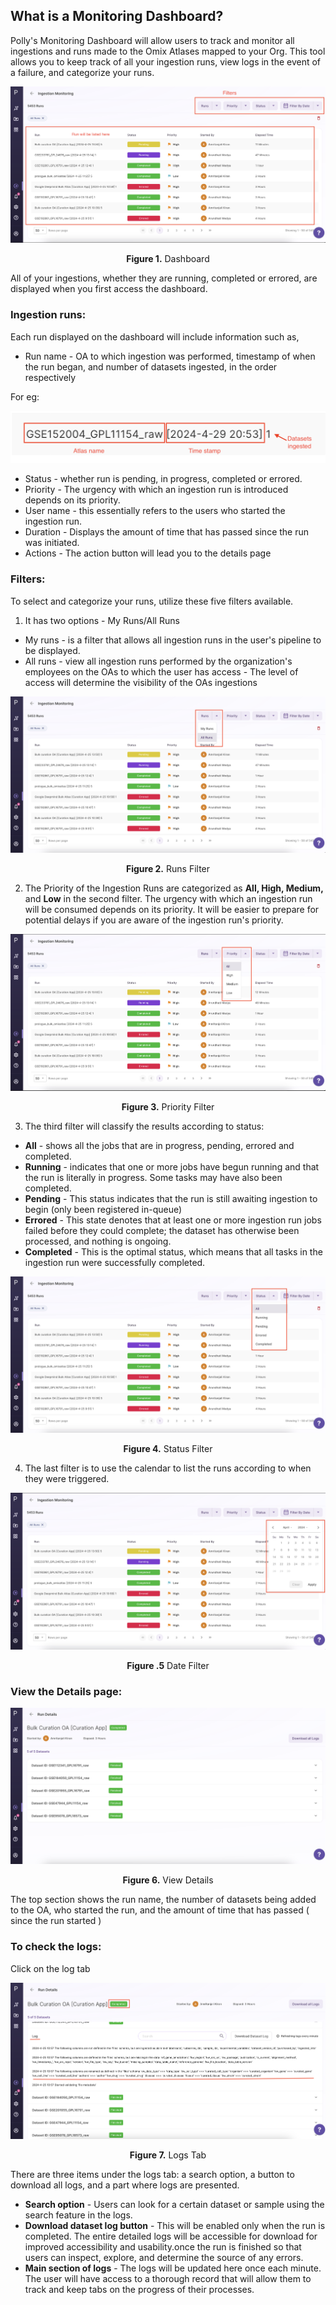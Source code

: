 ## What is a Monitoring Dashboard?

Polly's Monitoring Dashboard will allow users to track and monitor all ingestions and runs made to the Omix Atlases mapped to your Org. This tool allows you to keep track of all your ingestion runs, view logs in the event of a failure, and categorize your runs.


![Accessing the dashboard](../img/Monitoring_Dashboard/Moniteringdashboard.png) <center>**Figure 1.** Dashboard</center> 

All of your ingestions, whether they are running, completed or errored, are displayed when you first access the dashboard.

### Ingestion runs:

Each run displayed on the dashboard will include information such as,

- Run name - OA to which ingestion was performed, timestamp of when the run began, and number of datasets ingested, in the order respectively

For eg:

![](../img/Monitoring_Dashboard/Timestamp.png)

- Status - whether run is pending, in progress, completed or errored.
- Priority - The urgency with which an ingestion run is introduced depends on its priority.
- User name - this essentially refers to the users who started the ingestion run.
- Duration - Displays the amount of time that has passed since the run was initiated.
- Actions - The action button will lead you to the details page

### Filters:

To select and categorize your runs, utilize these five filters available.

 1. It has two options - My Runs/All Runs
    
<ul>
 <li>My runs - is a filter that allows all ingestion runs in the user's pipeline to be displayed.
 <li>All runs - view all ingestion runs performed by the organization's employees on the OAs to which the user has access
    - The level of access will determine the visibility of the OAs ingestions
</ul></li>

![Filter](../img/Monitoring_Dashboard/Runs.png) <center>**Figure 2.** Runs Filter</center>


 2. The Priority of the Ingestion Runs are categorized as **All, High, Medium,** and **Low** in the second filter. The urgency with which an ingestion run will be consumed depends on its priority. It will be easier to prepare for potential delays if you are aware of the ingestion run's priority.

![Filter](../img/Monitoring_Dashboard/Priority.png) <center>**Figure 3.** Priority Filter</center>


 3. The third filter will classify the results according to status:

 - **All** - shows all the jobs that are in progress, pending, errored and completed.
 - **Running** - indicates that one or more jobs have begun running and that the run is literally in progress. Some tasks may have also been completed.
 - **Pending** - This status indicates that the run is still awaiting ingestion to begin (only been registered in-queue)
 - **Errored** - This state denotes that at least one or more ingestion run jobs failed before they could complete; the dataset has otherwise been processed, and nothing is ongoing.
 - **Completed** - This is the optimal status, which means that all tasks in the ingestion run were successfully completed.

![Filter](../img/Monitoring_Dashboard/Status.png) <center>**Figure 4.** Status Filter</center>

 4. The last filter is to use the calendar to list the runs according to when they were triggered.

![Filter](../img/Monitoring_Dashboard/Filterdate.png) <center>**Figure .5** Date Filter</center>

### View the Details page:


![View details](../img/Monitoring_Dashboard/Viewdetailspage.png) <center>**Figure 6.** View Details</center>

The top section shows the run name, the number of datasets being added to the OA, who started the run, and the amount of time that has passed ( since the run started )


### To check the logs:

Click on the log tab

![Logs Tab](../img/Monitoring_Dashboard/logtabs.png) <center>**Figure 7.** Logs Tab</center>


There are three items under the logs tab: a search option, a button to download all logs, and a part where logs are presented.

- **Search option** - Users can look for a certain dataset or sample using the search feature in the logs.
- **Download dataset log button** - This will be enabled only when the run is completed. The entire detailed logs will be accessible for download for improved accessibility and usability.once the run is finished so that users can inspect, explore, and determine the source of any errors.
- **Main section of logs** - The logs will be updated here once each minute. The user will have access to a thorough record that will allow them to track and keep tabs on the progress of their processes.
